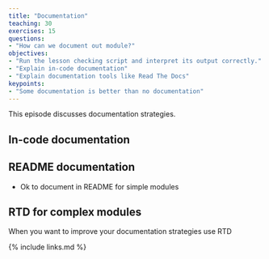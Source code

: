 ```yaml
---
title: "Documentation"
teaching: 30
exercises: 15
questions:
- "How can we document out module?"
objectives:
- "Run the lesson checking script and interpret its output correctly."
- "Explain in-code documentation"
- "Explain documentation tools like Read The Docs"
keypoints:
- "Some documentation is better than no documentation"
---
```


This episode discusses documentation strategies.

## In-code documentation

## README documentation

- Ok to document in README for simple modules

## RTD for complex modules

When you want to improve your documentation strategies use RTD

{% include links.md %}
